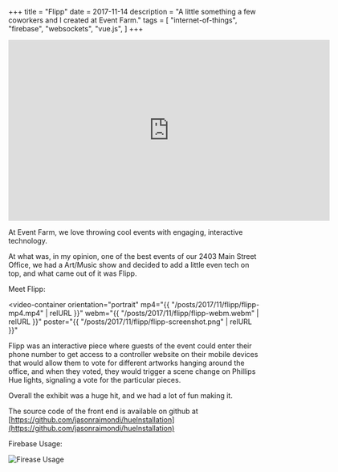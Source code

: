 +++
title = "Flipp"
date = 2017-11-14
description = "A little something a few coworkers and I created at Event Farm."
tags = [ 
    "internet-of-things", 
    "firebase",
    "websockets", 
    "vue.js",
]
+++

<div class="video-responsive">
    <iframe src="https://player.vimeo.com/video/218034844" width="640" height="360" frameborder="0" webkitallowfullscreen mozallowfullscreen allowfullscreen></iframe>
</div>

At Event Farm, we love throwing cool events with engaging, interactive technology.

At what was, in my opinion, one of the best events of our 2403 Main Street Office, we had a Art/Music show and decided to add a little even tech on top, and what came out of it was Flipp.

Meet Flipp:

<video-container
    orientation="portrait"
    mp4="{{ "/posts/2017/11/flipp/flipp-mp4.mp4" | relURL }}"
    webm="{{ "/posts/2017/11/flipp/flipp-webm.webm" | relURL }}"
    poster="{{ "/posts/2017/11/flipp/flipp-screenshot.png" | relURL }}"
></video-container>

Flipp was an interactive piece where guests of the event could enter their phone number to get access to a controller website on their mobile devices that would allow them to vote for different artworks hanging around the office, and when they voted, they would trigger a scene change on Phillips Hue lights, signaling a vote for the particular pieces.

Overall the exhibit was a huge hit, and we had a lot of fun making it.

The source code of the front end is available on github at [https://github.com/jasonraimondi/hueInstallation](https://github.com/jasonraimondi/hueInstallation)

Firebase Usage:

![Firease Usage](/posts/2017/11/flipp/firebase-usage.png) 

